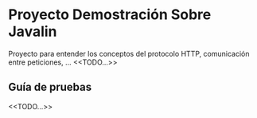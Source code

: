# Proyecto Demostración Sobre Javalin

Proyecto para entender los conceptos del protocolo HTTP,
 comunicación entre peticiones, ... <<TODO...>>
 
 ## Guía de pruebas
 <<TODO...>> 